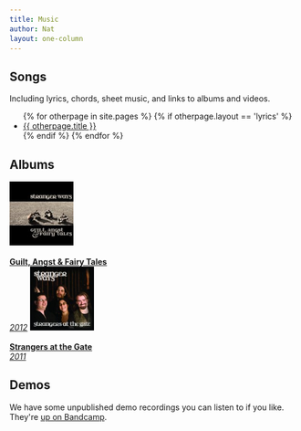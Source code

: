 ```yaml
---
title: Music
author: Nat
layout: one-column
---
```

<div id="lyrics-list">
  <h2>
    Songs
  </h2>
  
  <p>
    Including lyrics, chords, sheet music, and links to albums and videos.
  </p>
  
  <ul class="page-list subpages-page-list ">
  {% for otherpage in site.pages %}
    {% if otherpage.layout == 'lyrics' %}
      <li class="page_item">
        <a href="{{ otherpage.url }}">{{ otherpage.title }}</a>
      </li>
    {% endif %}
  {% endfor %}
  </ul>
</div>

<div id="albums">
  <h2>Albums</h2>
  
  <p>
    <a href="http://strangerways.bandcamp.com/album/guilt-angst-fairy-tales" class="album"><img src="/images/GAFT-cover-final-112x112.jpg" alt="" title="Guilt, Angst &amp; Fairy Tales Cover" width="112" height="112" class="size-thumbnail wp-image-176" /><br /><br /><strong>Guilt, Angst &amp; Fairy Tales</strong><br /><i>2012</i></a>
    <a href="http://strangerways.bandcamp.com/album/strangers-at-the-gate" class="album"><img class="size-thumbnail wp-image-76" title="Strangers at the Gate Cover" src="/images/Stranger-Ways-CD-Cover-150x150.jpg" alt="" width="112" height="112" /><br /><br /><strong>Strangers at the Gate</strong><br /><i>2011</i></a>
  </p>
  
  <h2>Demos</h2>
  
  <p>We have some unpublished demo recordings you can listen to if you like.  They're <a href="http://strangerways.bandcamp.com/album/unpublished-demos">up on Bandcamp</a>.</p>
</div>

